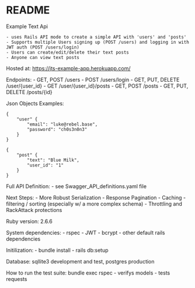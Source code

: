 # README

Example Text Api
	
	- uses Rails API mode to create a simple API with 'users' and 'posts'
	- Supports multiple Users signing up (POST /users) and logging in with JWT auth (POST /users/login)
	- Users can create/edit/delete their text posts
	- Anyone can view text posts

Hosted at: https://jts-example-app.herokuapp.com/

Endpoints:
	- GET, POST /users
	- POST /users/login
	- GET, PUT, DELETE /user/{user_id}
	- GET /user/{user_id}/posts
	- GET, POST /posts
	- GET, PUT, DELETE /posts/{id}


Json Objects Examples:

	{
		"user" {
			"email": "luke@rebel.base",
			"password": "ch0s3n0n3"
		}
	}

	{
		"post" {
			"text": "Blue Milk",
			"user_id": "1"
		}
	}


Full API Definition:
	- see Swagger_API_definitions.yaml file


Next Steps: 
	- More Robust Serialization 
	- Response Pagination 
	- Caching 
	- filtering / sorting (especially w/ a more complex schema) 
	- Throttling and RackAttack protections


Ruby version: 2.6.6

System dependencies:
	- rspec
	- JWT
	- bcrypt
	- other default rails dependencies

Initilization: 
	- bundle install
	- rails db:setup

Database: sqllite3 development and test, postgres production

How to run the test suite: bundle exec rspec
	- verifys models
	- tests requests

